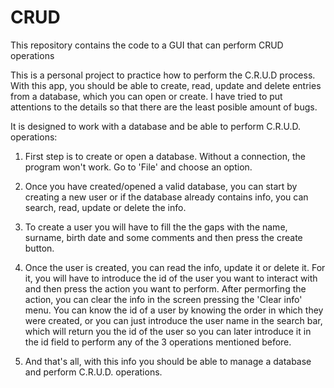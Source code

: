 # CRUD
This repository contains the code to a GUI that can perform CRUD operations

This is a personal project to practice how to perform the C.R.U.D process. 
With this app, you should be able to create, read, update and delete entries from a database, which you can open or create. I have tried to put attentions to the details so that there are the
least posible amount of bugs.

It is designed to work with a database and be able to perform C.R.U.D. operations:

1. First step is to create or open a database. Without a connection, the program won't work. Go to 'File' and choose an option.

2. Once you have created/opened a valid database, you can start by creating a new user or if the database already contains info, you can search, read, update or delete the info.

3. To create a user you will have to fill the the gaps with the name, surname, birth date and some comments and then press the create button.

4. Once the user is created, you can read the info, update it or delete it. For it, you will have to introduce the id of the user you want to interact with and then press the action you want to perform.
After permorfing the action, you can clear the info in the screen pressing the 'Clear info' menu. You can know the id of a user by knowing the order in which they were created, or you can just introduce
the user name in the search bar, which will return you the id of the user so you can later introduce it in the id field to perform any of the 3 operations mentioned before.

5. And that's all, with this info you should be able to manage a database and perform C.R.U.D. operations.
